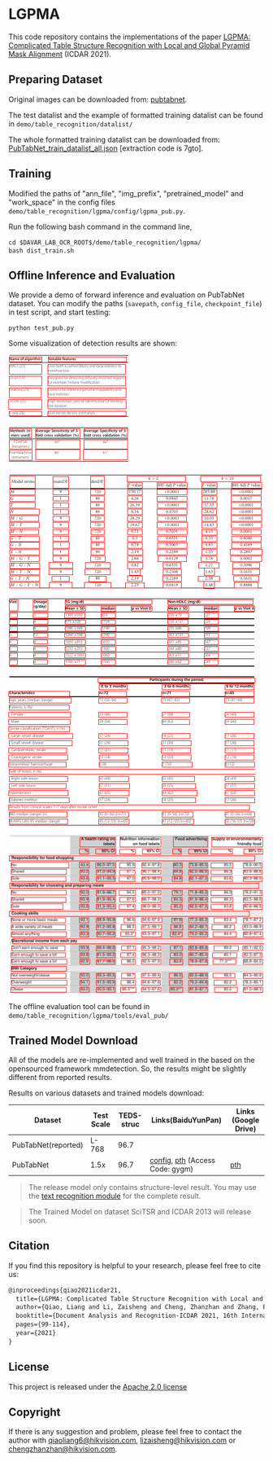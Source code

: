 # LGPMA

This code repository contains the implementations of the paper [LGPMA: Complicated Table Structure Recognition with Local and Global Pyramid Mask Alignment](https://arxiv.org/pdf/2105.06224.pdf) (ICDAR 2021).


## Preparing Dataset
Original images can be downloaded from: [pubtabnet](https://developer.ibm.com/exchanges/data/all/pubtabnet/).

The test datalist and the example of formatted training datalist can be found in `demo/table_recognition/datalist/`

The whole formatted training datalist can be downloaded from: [PubTabNet_train_datalist_all.json](https://pan.baidu.com/s/1ubUre07SybTml9UF6wyZ-A) [extraction code is 7gto].

## Training
Modified the paths of "ann_file", "img_prefix", "pretrained_model" and "work_space" in the config files `demo/table_recognition/lgpma/config/lgpma_pub.py`.

Run the following bash command in the command line,
``` shell
cd $DAVAR_LAB_OCR_ROOT$/demo/table_recognition/lgpma/
bash dist_train.sh
```

## Offline Inference and Evaluation
We provide a demo of forward inference and evaluation on PubTabNet dataset. You can modify the paths (`savepath`, `config_file`, `checkpoint_file`) in test script, and start testing:

``` shell
python test_pub.py 
```

Some visualization of detection results are shown:

![./vis/PMC2871264_002_00.png](./vis/PMC2871264_002_00.png)

![./vis/PMC3160368_005_00.png](./vis/PMC3160368_005_00.png)

![./vis/PMC3250619_005_01.png](./vis/PMC3250619_005_01.png)

![./vis/PMC3551656_004_00.png](./vis/PMC3551656_004_00.png)

![./vis/PMC3568059_003_00.png](./vis/PMC3568059_003_00.png)

![./vis/PMC3824233_004_00.png](./vis/PMC3824233_004_00.png)

The offline evaluation tool can be found in `demo/table_recognition/lgpma/tools/eval_pub/`

## Trained Model Download
All of the models are re-implemented and well trained in the based on the opensourced framework mmdetection. So, the results might be slightly different from reported results.

Results on various datasets and trained models download:

| Dataset                | Test Scale     | TEDS-struc| Links(BaiduYunPan)       | Links (Google Drive) |
|-----------------------|----------------|-----------|-------------------|------|
| PubTabNet(reported)    | L-768| 96.7      |                   |    |
| PubTabNet             | 1.5x    | 96.7      | [config](configs/lgpma_pub.py), [pth](https://pan.baidu.com/s/1Z-1gMaiJWbpyn09Biq5YXg ) (Access Code: gygm)| [pth](https://drive.google.com/drive/folders/1Ik3KCiSATgOlCK4P5TXnbIMBZDOxrv4V?usp=sharing)|

> The release model only contains structure-level result. You may use the [text recognition module](../../text_recognition) for the complete result.

> The Trained Model on dataset SciTSR and ICDAR 2013 will release soon.

## Citation

If you find this repository is helpful to your research, please feel free to cite us:

``` markdown
@inproceedings{qiao2021icdar21,
  title={LGPMA: Complicated Table Structure Recognition with Local and Global Pyramid Mask Alignment},
  author={Qiao, Liang and Li, Zaisheng and Cheng, Zhanzhan and Zhang, Peng and Pu, Shiliang and Niu, Yi and Ren, Wenqi and Tan, Wenming and Wu, Fei},
  booktitle={Document Analysis and Recognition-ICDAR 2021, 16th International Conference, Lausanne, Switzerland, September 5–10, 2021, Proceedings, Part I},
  pages={99-114},
  year={2021}
}
```
## License
This project is released under the [Apache 2.0 license](../../../davar_ocr/LICENSE)

## Copyright
If there is any suggestion and problem, please feel free to contact the author with qiaoliang6@hikvision.com, lizaisheng@hikvision.com or chengzhanzhan@hikvision.com.
